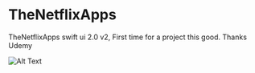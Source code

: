 # TheNetflixApps
TheNetflixApps swift ui 2.0 v2,
First time for a project this good. Thanks Udemy

![Alt Text](https://media.giphy.com/media/JnvHE3lTHPr3WrSsrl/giphy.gif)
